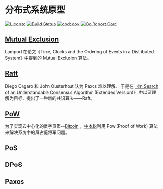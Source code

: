 # 分布式系统原型

[![License](http://img.shields.io/badge/license-MIT-red.svg?style=flat)](https://github.com/aQuaYi/Distributed-Algorithms/blob/master/LICENSE)
[![Build Status](https://www.travis-ci.org/aQuaYi/Distributed-Algorithms.svg?branch=master)](https://www.travis-ci.org/aQuaYi/Distributed-Algorithms)
[![codecov](https://codecov.io/gh/aQuaYi/Distributed-Algorithms/branch/master/graph/badge.svg)](https://codecov.io/gh/aQuaYi/Distributed-Algorithms)
[![Go Report Card](https://goreportcard.com/badge/github.com/aQuaYi/Distributed-Algorithms)](https://goreportcard.com/report/github.com/aQuaYi/Distributed-Algorithms)

## [Mutual Exclusion](Mutual-Exclusion)

Lamport 在论文《Time, Clocks and the Ordering of Events in a Distributed System》中提到的 Mutual Exclusion 算法。

## [Raft](Raft)

Diego Ongaro 和 John Ousterhout 认为 Paxos 难以理解， 于是在 [《In Search of an Understandable Consensus Algorithm (Extended Version)》](Raft/raft-extended.pdf) 中以可理解为目标，提出了一种新的共识算法——Raft。

## [PoW](PoW)

为了实现去中心化的数字货币--[Bitcoin](https://github.com/bitcoin/bitcoin)
，[中本聪](https://zh.wikipedia.org/zh-hans/%E4%B8%AD%E6%9C%AC%E8%81%AA)利用 Pow (Proof of Work) 算法来解决系统中的拜占庭将军问题。

## PoS

## DPoS

## Paxos
